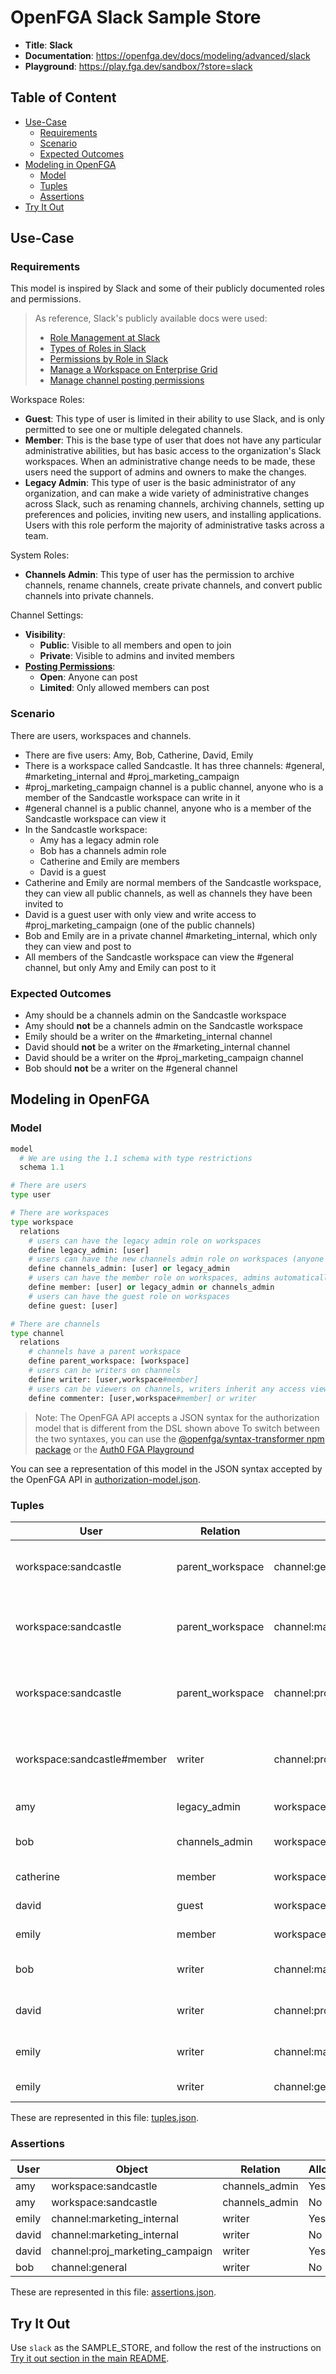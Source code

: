 # OpenFGA Slack Sample Store

* **Title**: **Slack** 
* **Documentation**: https://openfga.dev/docs/modeling/advanced/slack
* **Playground**: https://play.fga.dev/sandbox/?store=slack

## Table of Content
- [Use-Case](#use-case)
  - [Requirements](#requirements)
  - [Scenario](#scenario)
  - [Expected Outcomes](#expected-outcomes)
- [Modeling in OpenFGA](#modeling-in-openfga)
  - [Model](#model)
  - [Tuples](#tuples)
  - [Assertions](#assertions)
- [Try It Out](#try-it-out)

## Use-Case

### Requirements

This model is inspired by Slack and some of their publicly documented roles and permissions.

> As reference, Slack's publicly available docs were used:
>
> - [Role Management at Slack](https://slack.engineering/role-management-at-slack/)
> - [Types of Roles in Slack](https://slack.com/intl/en-ca/help/articles/360018112273-Types-of-roles-in-Slack)
> - [Permissions by Role in Slack](https://slack.com/intl/en-ca/help/articles/201314026-Permissions-by-role-in-Slack)
> - [Manage a Workspace on Enterprise Grid](https://slack.com/intl/en-ca/help/articles/115005225987-Manage-a-workspace-on-Enterprise-Grid)
> - [Manage channel posting permissions](https://slack.com/intl/en-ca/help/articles/360004635551-Manage-channel-posting-permissions-)


Workspace Roles:

- **Guest**: This type of user is limited in their ability to use Slack, and is only permitted to see one or multiple delegated channels.
- **Member**: This is the base type of user that does not have any particular administrative abilities, but has basic access to the organization's Slack workspaces. When an administrative change needs to be made, these users need the support of admins and owners to make the changes.
- **Legacy Admin**: This type of user is the basic administrator of any organization, and can make a wide variety of administrative changes across Slack, such as renaming channels, archiving channels, setting up preferences and policies, inviting new users, and installing applications. Users with this role perform the majority of administrative tasks across a team.

System Roles:

- **Channels Admin**: This type of user has the permission to archive channels, rename channels, create private channels, and convert public channels into private channels.

Channel Settings:

- **Visibility**:
  - **Public**: Visible to all members and open to join
  - **Private**: Visible to admins and invited members
- [**Posting Permissions**](https://slack.com/intl/en-ca/help/articles/360004635551-Manage-channel-posting-permissions-):
  - **Open**: Anyone can post
  - **Limited**: Only allowed members can post


### Scenario

There are users, workspaces and channels.
- There are five users: Amy, Bob, Catherine, David, Emily
- There is a workspace called Sandcastle. It has three channels: #general, #marketing_internal and #proj_marketing_campaign
- #proj_marketing_campaign channel is a public channel, anyone who is a member of the Sandcastle workspace can write in it
- #general channel is a public channel, anyone who is a member of the Sandcastle workspace can view it
- In the Sandcastle workspace:
  - Amy has a legacy admin role
  - Bob has a channels admin role
  - Catherine and Emily are members
  - David is a guest
- Catherine and Emily are normal members of the Sandcastle workspace, they can view all public channels, as well as channels they have been invited to
- David is a guest user with only view and write access to #proj_marketing_campaign (one of the public channels)
- Bob and Emily are in a private channel #marketing_internal, which only they can view and post to
- All members of the Sandcastle workspace can view the #general channel, but only Amy and Emily can post to it

### Expected Outcomes

- Amy should be a channels admin  on the Sandcastle workspace
- Amy should **not** be a channels admin  on the Sandcastle workspace
- Emily should be a writer on the #marketing_internal channel
- David should **not** be a writer on the #marketing_internal channel
- David should be a writer on the #proj_marketing_campaign channel
- Bob should **not** be a writer on the #general channel

## Modeling in OpenFGA

### Model

```python
model
  # We are using the 1.1 schema with type restrictions
  schema 1.1

# There are users
type user

# There are workspaces
type workspace
  relations
    # users can have the legacy admin role on workspaces
    define legacy_admin: [user]
    # users can have the new channels admin role on workspaces (anyone with a legacy admin role also gets all the channels admin role access) 
    define channels_admin: [user] or legacy_admin
    # users can have the member role on workspaces, admins automatically get all access granted to members
    define member: [user] or legacy_admin or channels_admin
    # users can have the guest role on workspaces
    define guest: [user]

# There are channels
type channel
  relations
    # channels have a parent workspace
    define parent_workspace: [workspace]
    # users can be writers on channels
    define writer: [user,workspace#member]
    # users can be viewers on channels, writers inherit any access viewers have
    define commenter: [user,workspace#member] or writer
```

> Note: The OpenFGA API accepts a JSON syntax for the authorization model that is different from the DSL shown above
>       To switch between the two syntaxes, you can use the [@openfga/syntax-transformer npm package](https://www.npmjs.com/package/@openfga/syntax-transformer) or the [Auth0 FGA Playground](https://play.fga.dev)

You can see a representation of this model in the JSON syntax accepted by the OpenFGA API in [authorization-model.json](./authorization-model.json).

### Tuples

| User                        | Relation         | Object                          | Description                                                                              |
|-----------------------------|------------------|---------------------------------|------------------------------------------------------------------------------------------|
| workspace:sandcastle        | parent_workspace | channel:general                 | The Sandcastle workspace is the parent workspace of the #general channel                 |
| workspace:sandcastle        | parent_workspace | channel:marketing_internal      | The Sandcastle workspace is the parent workspace of the #marketing_internal channel      |
| workspace:sandcastle        | parent_workspace | channel:proj_marketing_campaign | The Sandcastle workspace is the parent workspace of the #proj_marketing_campaign channel |
| workspace:sandcastle#member | writer           | channel:proj_marketing_campaign | Members of the Sandcastle workspace are writers in the #proj_marketing_campaign channel  |
| amy                         | legacy_admin     | workspace:sandcastle            | Amy is a legacy admin on the Sandcastle workspace                                        |
| bob                         | channels_admin   | workspace:sandcastle            | Bob is a channels admin on the Sandcastle workspace                                      |
| catherine                   | member           | workspace:sandcastle            | Catherine is a member in the Sandcastle workspace                                        |
| david                       | guest            | workspace:sandcastle            | David is a guest in the Sandcastle workspace                                             |
| emily                       | member           | workspace:sandcastle            | Emily is a member in the Sandcastle workspace                                            |
| bob                         | writer           | channel:marketing_internal      | Bob is a writer in the #marketing_internal channel                                       |
| david                       | writer           | channel:proj_marketing_campaign | David is a writer in the #proj_marketing_campaign channel                                |
| emily                       | writer           | channel:marketing_internal      | Emily is a writer in the #marketing_internal channel                                     |
| emily                       | writer           | channel:general                 | Emily is a writer in the #general channel                                                |

These are represented in this file: [tuples.json](./tuples.json).

### Assertions

| User  | Object                          | Relation       | Allowed? |
|-------|---------------------------------|----------------|----------|
| amy   | workspace:sandcastle            | channels_admin | Yes      |
| amy   | workspace:sandcastle            | channels_admin | No       |
| emily | channel:marketing_internal      | writer         | Yes      |
| david | channel:marketing_internal      | writer         | No       |
| david | channel:proj_marketing_campaign | writer         | Yes      |
| bob   | channel:general                 | writer         | No       |

These are represented in this file: [assertions.json](./assertions.json).

## Try It Out

Use `slack` as the SAMPLE_STORE, and follow the rest of the instructions on [Try it out section in the main README](https://github.com/openfga/sample-stores#try-it-out).
